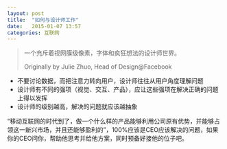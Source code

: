 ```yaml
---
layout: post
title:  "如何与设计师工作"
date:   2015-01-07 13:57
categories: 互联网
---
```


> 一个充斥着视网膜级像素，字体和疯狂想法的设计师世界。
> 
> Originally by Julie Zhuo, Head of Design@Facebook

* 不要讨论数据，而把注意力转向用户，设计师往往从用户角度理解问题
* 设计师有不同的强项（视觉、交互、产品），应让这些强项在解决正确的问题上得以发挥
* 设计师的级别越高，解决的问题就应该越抽象

“移动互联网的时代到了，做一个什么样的产品能够利用公司原有优势，并能够占领这一新兴市场，并且还能够盈利的”，100%应该是CEO应该解决的问题，如果你的CEO问你，帮助他思考并给他方案，同时预备好接他的位子吧。
